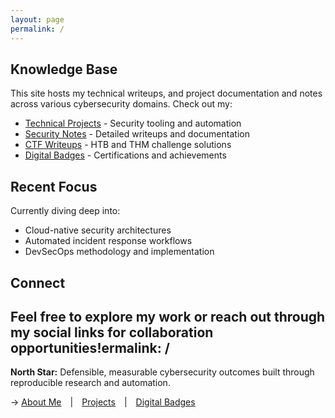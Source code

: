 ```yaml
---
layout: page
permalink: /
---
```


## Knowledge Base

This site hosts my technical writeups, and project documentation and notes across various cybersecurity domains. Check out my:

- [Technical Projects](/projects/) - Security tooling and automation
- [Security Notes](/notes/) - Detailed writeups and documentation
- [CTF Writeups](/notes/writeups/) - HTB and THM challenge solutions
- [Digital Badges](/badges/) - Certifications and achievements

## Recent Focus

Currently diving deep into:
- Cloud-native security architectures
- Automated incident response workflows
- DevSecOps methodology and implementation

## Connect

Feel free to explore my work or reach out through my social links for collaboration opportunities!ermalink: /
---

**North Star:** Defensible, measurable cybersecurity outcomes built through reproducible research and automation.

→ [About Me](/about/) | [Projects](/projects/) | [Digital Badges](/badges/)

